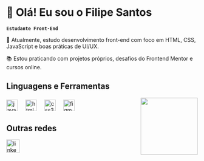 <h1>👋 Olá! Eu sou o Filipe Santos</h1>

**`Estudante Front-End`**

🎯 Atualmente, estudo desenvolvimento front-end com foco em HTML, CSS, JavaScript e boas práticas de UI/UX.

📚 Estou praticando com projetos próprios, desafios do Frontend Mentor e cursos online.

   <h2> Linguagens e Ferramentas </h2>
<img align="right" height="150" src="https://media4.giphy.com/media/v1.Y2lkPTc5MGI3NjExOHJjZWk0Y29lczU1cTRjdzljd3E4cnYwenBiam54eHA0MHdsenA5aiZlcD12MV9pbnRlcm5hbF9naWZfYnlfaWQmY3Q9Zw/ENY5vJgJPEfG3Ym14H/giphy.gif"  />

###

<div align="left">
  <img src="https://cdn.jsdelivr.net/gh/devicons/devicon/icons/javascript/javascript-original.svg" height="30" alt="javascript logo"  />
  <img width="12" />
  <img src="https://cdn.jsdelivr.net/gh/devicons/devicon/icons/html5/html5-original.svg" height="30" alt="html5 logo"  />
  <img width="12" />
  <img src="https://cdn.jsdelivr.net/gh/devicons/devicon/icons/css3/css3-original.svg" height="30" alt="css3 logo"  />
  <img width="12" />
  <img src="https://cdn.jsdelivr.net/gh/devicons/devicon/icons/figma/figma-original.svg" height="30" alt="figma logo"  />
</div>

###
 
   <h2> Outras redes </h2>
  

<div align="left">
  <img src="https://img.shields.io/static/v1?message=LinkedIn&logo=linkedin&label=&color=0077B5&logoColor=white&labelColor=&style=for-the-badge" height="35" alt="linkedin logo"  />
</div>

###






